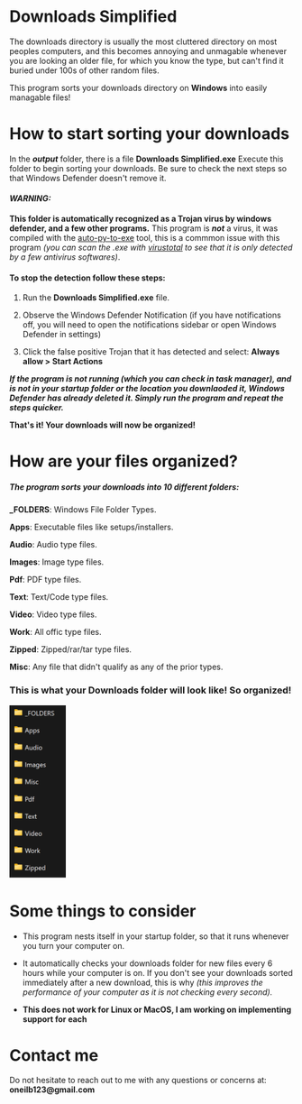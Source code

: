 # Downloads Simplified

The downloads directory is usually the most cluttered directory on most peoples computers, and this becomes annoying and unmagable whenever you are looking an older file, for which you know the type, but can't find it buried under 100s of other random files.

This program sorts your downloads directory on **Windows** into easily managable files!

# How to start sorting your downloads

In the ***output*** folder, there is a file **Downloads Simplified.exe**
Execute this folder to begin sorting your downloads. Be sure to check the next steps so that Windows Defender doesn't remove it.

#### ***WARNING:*** 
**This folder is automatically recognized as a Trojan virus by windows defender, and a few other programs.** This program is ***not*** a virus, it was compiled with the [auto-py-to-exe](https://pypi.org/project/auto-py-to-exe/) tool, this is a commmon issue with this program *(you can scan the .exe with [virustotal](https://www.virustotal.com/gui/home/upload) to see that it is only detected by a few antivirus softwares)*.

#### To stop the detection follow these steps:

1. Run the **Downloads Simplified.exe** file.  
<p></p>

2. Observe the Windows Defender Notification (if you have notifications off, you will need to open the notifications sidebar or open Windows Defender in settings)
<p></p>

3. Click the false positive Trojan that it has detected and select: **Always allow > Start Actions**  

***If the program is not running (which you can check in task manager), and is not in your startup folder or the location you downlaoded it, Windows Defender has already deleted it. Simply run the program and repeat the steps quicker.***

**That's it! Your downloads will now be organized!**

# How are your files organized?

##### The program sorts your downloads into 10 different folders:

**_FOLDERS**: Windows File Folder Types. 

**Apps**: Executable files like setups/installers.

**Audio**: Audio type files.

**Images**: Image type files.

**Pdf**: PDF type files.                

**Text**: Text/Code type files.

**Video**: Video type files.

**Work**: All offic type files.

**Zipped**: Zipped/rar/tar type files.

**Misc**: Any file that didn't qualify as any of the prior types.

### **This is what your Downloads folder will look like! So organized!**

<img src="./Images/Demo.png" alt="drawing" width="100"/>

# **Some things to consider**

- This program nests itself in your startup folder, so that it runs whenever you turn your computer on.
<p></p>

- It automatically checks your downloads folder for new files every 6 hours while your computer is on. If you don't see your downloads sorted immediately after a new download, this is why *(this improves the performance of your computer as it is not checking every second).*
<p></p>

- **This does not work for Linux or MacOS, I am working on implementing support for each**

# Contact me
Do not hesitate to reach out to me with any questions or concerns at:
__oneilb123@gmail.com__
